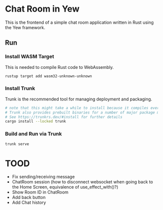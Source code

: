 # Chat Room in Yew

This is the frontend of a simple chat room application written in Rust using the Yew framework.

## Run

### Install WASM Target

This is needed to compile Rust code to WebAssembly.

```sh
rustup target add wasm32-unknown-unknown
```

### Install Trunk

Trunk is the recommended tool for managing deployment and packaging.

```sh
# note that this might take a while to install because it compiles everything from scratch
# Trunk also provides prebuilt binaries for a number of major package managers
# See https://trunkrs.dev/#install for further details
cargo install --locked trunk
```

### Build and Run via Trunk

```sh
trunk serve
```

# TOOD

- Fix sending/receiving message
- ChatRoom session (how to disconnect websocket when going back to the Home Screen, equivalence of use_effect_with()?)
- Show Room ID in ChatRoom
- Add back button
- Add Chat history
